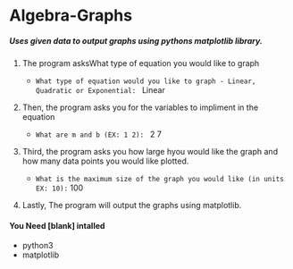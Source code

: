 # Algebra-Graphs
##### Uses given data to output graphs using pythons matplotlib library.

1. The program asksWhat type of equation you would like to graph
   - `What type of equation would you like to graph - Linear, Quadratic or Exponential: ` Linear

2. Then, the program asks you for the variables to impliment in the equation
   - `What are m and b (EX: 1 2): ` 2 7

3. Third, the program asks you how large hyou would like the graph and how many data points you would like plotted.
   - `What is the maximum size of the graph you would like (in units EX: 10):` 100

4. Lastly, The program will output the graphs using matplotlib.


#### You Need [blank] intalled
- python3
- matplotlib
